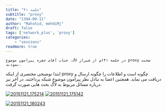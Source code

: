 ```yaml
---
title: "جلسه ۴۱"
subtitle: "proxy"
date: "1394-09-11"
author: "Mahshid, mehdiMj"
draft: false
tags: ['network_plus', 'proxy']
categories:
    - "sessions"
readmore: true
---
```

    در جلسه ۴۱ام از شیراز لاگ، جناب آقای جفره پیرامون موضوع proxy صحبت نمودند.
ابتدا توضیحی مختصری از اینکه proxy چگونه است و اطلاعات را چگونه ارسال و دریافت
می نماید. همچنین اعضا به تبادل نظر پیرامون موضوع شبکه پرداختند. در آخر نیز
درباره مسائل مربوط به لاگ بحث هایی صورت گرفت.

[![20151121_175214](../../img/993d1b08-fdbb-11e6-86dd-a088b4d860141488289285.3009403.jpg)](img/993d1b08-fdbb-11e6-86dd-a088b4d860141488289285.3009403.jpg)
[![20151121_175142](../../img/993d1cac-fdbb-11e6-86dd-a088b4d860141488289285.3009703.jpg)](img/993d1cac-fdbb-11e6-86dd-a088b4d860141488289285.3009703.jpg)

[
![20151121_180243](../../img/993d1da6-fdbb-11e6-86dd-a088b4d860141488289285.300993.jpg)](img/993d1da6-fdbb-11e6-86dd-a088b4d860141488289285.300993.jpg)
